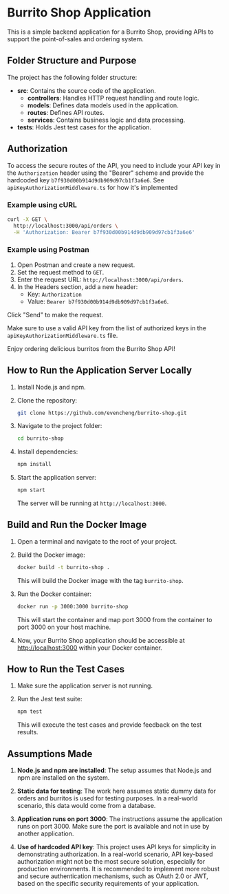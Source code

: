 # Burrito Shop Application

This is a simple backend application for a Burrito Shop, providing APIs to support the point-of-sales and ordering system.

## Folder Structure and Purpose

The project has the following folder structure:

- **src**: Contains the source code of the application.
  - **controllers**: Handles HTTP request handling and route logic.
  - **models**: Defines data models used in the application.
  - **routes**: Defines API routes.
  - **services**: Contains business logic and data processing.
- **tests**: Holds Jest test cases for the application.

## Authorization

To access the secure routes of the API, you need to include your API key in the `Authorization` header using the "Bearer" scheme and provide the hardcoded key `b7f930d00b914d9db909d97cb1f3a6e6`. See `apiKeyAuthorizationMiddleware.ts` for how it's implemented

### Example using cURL

```bash
curl -X GET \
  http://localhost:3000/api/orders \
  -H 'Authorization: Bearer b7f930d00b914d9db909d97cb1f3a6e6'
```

### Example using Postman

1. Open Postman and create a new request.
2. Set the request method to `GET`.
3. Enter the request URL: `http://localhost:3000/api/orders`.
4. In the Headers section, add a new header:
   - Key: `Authorization`
   - Value: `Bearer b7f930d00b914d9db909d97cb1f3a6e6`.

Click "Send" to make the request.

Make sure to use a valid API key from the list of authorized keys in the `apiKeyAuthorizationMiddleware.ts` file.

Enjoy ordering delicious burritos from the Burrito Shop API!

## How to Run the Application Server Locally

1. Install Node.js and npm.

2. Clone the repository:

   ```bash
   git clone https://github.com/evencheng/burrito-shop.git
   ```

3. Navigate to the project folder:

   ```bash
   cd burrito-shop
   ```

4. Install dependencies:

   ```bash
   npm install
   ```

5. Start the application server:

   ```bash
   npm start
   ```

   The server will be running at `http://localhost:3000`.

## Build and Run the Docker Image

1. Open a terminal and navigate to the root of your project.

2. Build the Docker image:

   ```bash
   docker build -t burrito-shop .
   ```

   This will build the Docker image with the tag `burrito-shop`.

3. Run the Docker container:

   ```bash
   docker run -p 3000:3000 burrito-shop
   ```

   This will start the container and map port 3000 from the container to port 3000 on your host machine.

4. Now, your Burrito Shop application should be accessible at [http://localhost:3000](http://localhost:3000) within your Docker container.

## How to Run the Test Cases

1. Make sure the application server is not running.

2. Run the Jest test suite:

   ```bash
   npm test
   ```

   This will execute the test cases and provide feedback on the test results.

## Assumptions Made

1. **Node.js and npm are installed**: The setup assumes that Node.js and npm are installed on the system.

2. **Static data for testing**: The work here assumes static dummy data for orders and burritos is used for testing purposes. In a real-world scenario, this data would come from a database.

3. **Application runs on port 3000**: The instructions assume the application runs on port 3000. Make sure the port is available and not in use by another application.

4. **Use of hardcoded API key**: This project uses API keys for simplicity in demonstrating authorization. In a real-world scenario, API key-based authorization might not be the most secure solution, especially for production environments. It is recommended to implement more robust and secure authentication mechanisms, such as OAuth 2.0 or JWT, based on the specific security requirements of your application.
